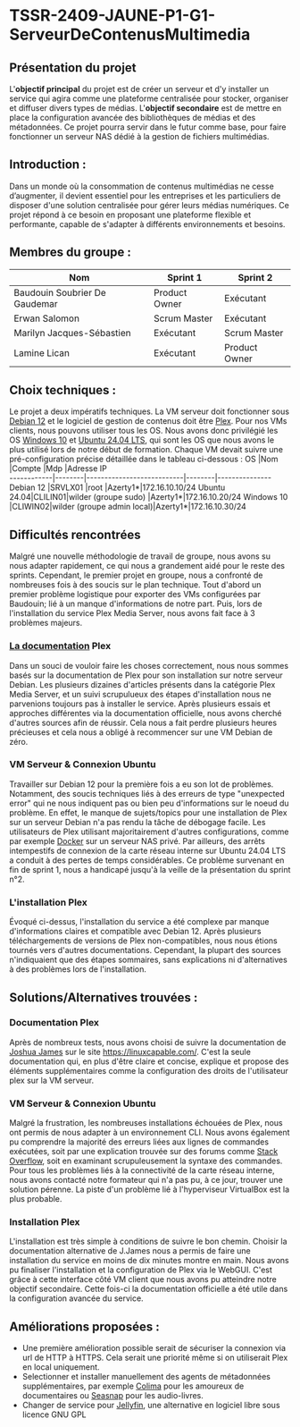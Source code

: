 # TSSR-2409-JAUNE-P1-G1-ServeurDeContenusMultimedia

## Présentation du projet
L'**objectif principal** du projet est de créer un serveur et d'y installer un service qui agira comme une plateforme centralisée pour stocker, organiser et diffuser divers types de médias.
L'**objectif secondaire** est de mettre en place la configuration avancée des bibliothèques de médias et des métadonnées. Ce projet pourra servir dans le futur comme base, pour faire fonctionner un serveur NAS dédié à la gestion de fichiers multimédias. 

## Introduction : 
Dans un monde où la consommation de contenus multimédias ne cesse d’augmenter, il devient essentiel pour les entreprises et les particuliers de disposer d'une solution centralisée pour gérer leurs médias numériques. Ce projet répond à ce besoin en proposant une plateforme flexible et performante, capable de s'adapter à différents environnements et besoins.

## Membres du groupe :
Nom                          |Sprint 1     |Sprint 2     
-----------------------------|-------------|-------------
Baudouin Soubrier De Gaudemar|Product Owner|Exécutant    
Erwan Salomon                |Scrum Master |Exécutant    
Marilyn Jacques-Sébastien    |Exécutant    |Scrum Master 
Lamine Lican                 |Exécutant    |Product Owner

## Choix techniques :

Le projet a deux impératifs techniques. La VM serveur doit fonctionner sous [Debian 12](https://www.debian.org/) et le logiciel de gestion de contenus doit être [Plex](https://www.plex.tv/). Pour nos VMs clients, nous pouvons utiliser tous les OS.
Nous avons donc privilégié les OS [Windows 10](https://www.microsoft.com/fr-fr/software-download/windows10%20) et [Ubuntu 24.04 LTS](https://ubuntu.com/blog/tag/ubuntu-24-04-lts), qui sont les OS que nous avons le plus utilisé lors de notre début de formation.
Chaque VM devait suivre une pré-configuration précise détaillée dans le tableau ci-dessous :
OS          |Nom     |Compte                     |Mdp     |Adresse IP     
------------|--------|---------------------------|--------|---------------
Debian 12   |SRVLX01 |root                       |Azerty1*|172.16.10.10/24
Ubuntu 24.04|CLILIN01|wilder (groupe sudo)       |Azerty1*|172.16.10.20/24
Windows 10  |CLIWIN02|wilder (groupe admin local)|Azerty1*|172.16.10.30/24

## Difficultés rencontrées

Malgré une nouvelle méthodologie de travail de groupe, nous avons su nous adapter rapidement, ce qui nous a grandement aidé pour le reste des sprints. Cependant, le premier projet en groupe, nous a confronté de nombreuses fois à des soucis sur le plan technique. Tout d'abord un premier problème logistique pour exporter des VMs configurées par Baudouin; lié à un manque d'informations de notre part. Puis, lors de l'installation du service Plex Media Server, nous avons fait face à 3 problèmes majeurs.

### [La documentation](https://support.plex.tv/articles/) Plex
Dans un souci de vouloir faire les choses correctement, nous nous sommes basés sur la documentation de Plex pour son installation sur notre serveur Debian. Les plusieurs dizaines d'articles présents dans la catégorie Plex Media Server, et un suivi scrupulueux des étapes d'installation nous ne parvenions toujours pas à installer le service. Après plusieurs essais et approches différentes via la documentation officielle, nous avons cherché d'autres sources afin de réussir.
Cela nous a fait perdre plusieurs heures précieuses et cela nous a obligé à recommencer sur une VM Debian de zéro.


### VM Serveur & Connexion Ubuntu
Travailler sur Debian 12 pour la première fois a eu son lot de problèmes. Notamment, des soucis techniques liés à des erreurs de type "unexpected error" qui ne nous indiquent pas ou bien peu d'informations sur le noeud du problème. En effet, le manque de sujets/topics pour une installation de Plex sur un serveur Debian n'a pas rendu la tâche de débogage facile. Les utilisateurs de Plex utilisant majoritairement d'autres configurations, comme par exemple [Docker](https://www.docker.com/) sur un serveur NAS privé. Par ailleurs, des arrêts intempestifs de connexion de la carte réseau interne sur Ubuntu 24.04 LTS a conduit à des pertes de temps considérables. Ce problème survenant en fin de sprint 1, nous a handicapé jusqu'à la veille de la présentation du sprint n°2.  

### L'installation Plex
Évoqué ci-dessus, l'installation du service a été complexe par manque d'informations claires et compatible avec Debian 12. Après plusieurs téléchargements de versions de Plex non-compatibles, nous nous étions tournés vers d'autres documentations. Cependant, la plupart des sources n'indiquaient que des étapes sommaires, sans explications ni d'alternatives à des problèmes lors de l'installation.   

## Solutions/Alternatives trouvées :

### Documentation Plex
Après de nombreux tests, nous avons choisi de suivre la documentation de [Joshua James](https://twitter.com/joshism_j) sur le site https://linuxcapable.com/. C'est la seule documentation qui, en plus d'être claire et concise, explique et propose des éléments supplémentaires comme la configuration des droits de l'utilisateur plex sur la VM serveur. 

### VM Serveur & Connexion Ubuntu
Malgré la frustration, les nombreuses installations échouées de Plex, nous ont permis de nous adapter à un environnement CLI. Nous avons également pu comprendre la majorité des erreurs liées aux lignes de     commandes exécutées, soit par une explication trouvée sur des forums comme [Stack Overflow](https://stackoverflow.com/), soit en examinant scrupuleusement la syntaxe des commandes. Pour tous les problèmes liés à la connectivité de la carte réseau interne, nous avons contacté notre formateur qui n'a pas pu, à ce jour, trouver une solution pérenne. La piste d'un problème lié à l'hyperviseur VirtualBox est la plus probable.

### Installation Plex
L'installation est très simple à conditions de suivre le bon chemin. Choisir la documentation alternative de J.James nous a permis de faire une installation du service en moins de dix minutes montre en main.  Nous avons pu finaliser l'installation et la configuration de Plex via le WebGUI. C'est grâce à cette interface côté VM client que nous avons pu atteindre notre objectif secondaire. Cette fois-ci la documentation officielle a été utile dans la configuration avancée du service.


## Améliorations proposées :
- Une première amélioration possible serait de sécuriser la connexion via url de HTTP à HTTPS. Cela serait une priorité même si on utiliserait Plex en local uniquement.
- Selectionner et installer manuellement des agents de métadonnées supplémentaires, par exemple [Colima](https://github.com/defract/Colima.bundle)  pour les amoureux de documentaires ou [Seasnap](https://github.com/seanap/Plex-Audiobook-Guide) pour les audio-livres.
- Changer de service pour [Jellyfin](https://jellyfin.org/), une alternative en logiciel libre sous licence GNU GPL
